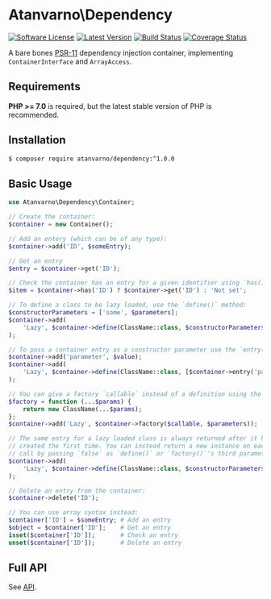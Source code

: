 # Atanvarno\Dependency
[![Software License](https://img.shields.io/badge/license-MIT-brightgreen.svg?style=flat-square)](https://github.com/atanvarno69/dependency/blob/master/LICENSE)
[![Latest Version](https://img.shields.io/github/release/atanvarno69/dependency.svg?style=flat-square)](https://github.com/atanvarno69/dependency/releases)
[![Build Status](https://img.shields.io/travis/atanvarno69/dependency/master.svg?style=flat-square)](https://travis-ci.org/atanvarno69/dependency)
[![Coverage Status](https://img.shields.io/coveralls/atanvarno69/dependency/master.svg?style=flat-square)](https://coveralls.io/r/atanvarno69/dependency?branch=master)

A bare bones [PSR-11](http://www.php-fig.org/psr/psr-11/) dependency injection container, implementing `ContainerInterface` and `ArrayAccess`.

## Requirements
**PHP >= 7.0** is required, but the latest stable version of PHP is recommended.

## Installation
```bash
$ composer require atanvarno/dependency:^1.0.0
```

## Basic Usage
```php
use Atanvarno\Dependency\Container;

// Create the container:
$container = new Container();

// Add an entery (which can be of any type):
$container->add('ID', $someEntry);

// Get an entry
$entry = $container->get('ID');

// Check the container has an entry for a given identifier using `has()`:
$item = $container->has('ID') ? $container->get('ID') : 'Not set';

// To define a class to be lazy loaded, use the `define()` method:
$constructorParameters = ['some', $parameters];
$container->add(
    'Lazy', $container->define(ClassName::class, $constructorParameters)
);

// To pass a container entry as a constructor parameter use the `entry()` method:
$container->add('parameter', $value);
$container->add(
    'Lazy', $container->define(ClassName::class, [$container->entry('parameter')])
);

// You can give a factory `callable` instead of a definition using the `factory()` method:
$factory = function (...$params) {
    return new ClassName(...$params);
};
$container->add('Lazy', $container->factory($callable, $parameters));

// The same entry for a lazy loaded class is always returned after it has been
// created the first time. You can instead return a new instance on each `get()` 
// call by passing `false` as `define()` or `factory()`'s third parameter:
$container->add(
    'Lazy', $container->define(ClassName::class, $constructorParameters, false)
);

// Delete an entry from the container:
$container->delete('ID');

// You can use array syntax instead:
$container['ID'] = $someEntry; # Add an entry
$object = $container['ID'];    # Get an entry
isset($container['ID']);       # Check an entry
unset($container['ID']);       # Delete an entry
```

## Full API
See [API](https://github.com/atanvarno69/dependency/blob/master/docs/API.md).
